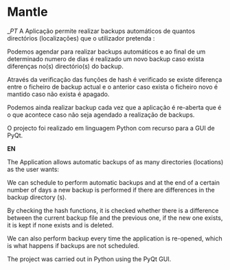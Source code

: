 # Mantle
__PT_
A Aplicação permite realizar backups automáticos de quantos directórios (localizações) que o utilizador pretenda :

Podemos agendar para realizar backups automáticos e ao final de um determinado numero de dias é realizado um novo backup caso exista diferenças no(s) directório(s) do backup.

Através da verificação das funções de hash é verificado se existe diferença entre o ficheiro de backup actual e o anterior caso exista o ficheiro novo é mantido caso não exista é apagado. 

Podemos ainda realizar backup cada vez que a aplicação é  re-aberta  que é o que acontece caso não seja agendado a realização de backups. 

O projecto foi realizado  em linguagem Python com recurso para a GUI de  PyQt.

__EN__

The Application allows automatic backups of as many directories (locations) as the user wants:

We can schedule to perform automatic backups and at the end of a certain number of days a new backup is performed if there are differences in the backup directory (s).

By checking the hash functions, it is checked whether there is a difference between the current backup file and the previous one, if the new one exists, it is kept if none exists and is deleted.

We can also perform backup every time the application is re-opened, which is what happens if backups are not scheduled.

The project was carried out in Python using the PyQt GUI.